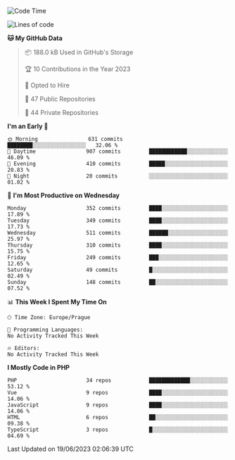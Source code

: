 <!--START_SECTION:waka-->
![Code Time](http://img.shields.io/badge/Code%20Time-1%2C583%20hrs%2058%20mins-blue)

![Lines of code](https://img.shields.io/badge/From%20Hello%20World%20I%27ve%20Written-719.8%20thousand%20lines%20of%20code-blue)

**🐱 My GitHub Data** 

> 📦 188.0 kB Used in GitHub's Storage 
 > 
> 🏆 10 Contributions in the Year 2023
 > 
> 💼 Opted to Hire
 > 
> 📜 47 Public Repositories 
 > 
> 🔑 44 Private Repositories 
 > 
**I'm an Early 🐤** 

```text
🌞 Morning                631 commits         ████████░░░░░░░░░░░░░░░░░   32.06 % 
🌆 Daytime                907 commits         ████████████░░░░░░░░░░░░░   46.09 % 
🌃 Evening                410 commits         █████░░░░░░░░░░░░░░░░░░░░   20.83 % 
🌙 Night                  20 commits          ░░░░░░░░░░░░░░░░░░░░░░░░░   01.02 % 
```
📅 **I'm Most Productive on Wednesday** 

```text
Monday                   352 commits         ████░░░░░░░░░░░░░░░░░░░░░   17.89 % 
Tuesday                  349 commits         ████░░░░░░░░░░░░░░░░░░░░░   17.73 % 
Wednesday                511 commits         ██████░░░░░░░░░░░░░░░░░░░   25.97 % 
Thursday                 310 commits         ████░░░░░░░░░░░░░░░░░░░░░   15.75 % 
Friday                   249 commits         ███░░░░░░░░░░░░░░░░░░░░░░   12.65 % 
Saturday                 49 commits          █░░░░░░░░░░░░░░░░░░░░░░░░   02.49 % 
Sunday                   148 commits         ██░░░░░░░░░░░░░░░░░░░░░░░   07.52 % 
```


📊 **This Week I Spent My Time On** 

```text
🕑︎ Time Zone: Europe/Prague

💬 Programming Languages: 
No Activity Tracked This Week

🔥 Editors: 
No Activity Tracked This Week
```

**I Mostly Code in PHP** 

```text
PHP                      34 repos            █████████████░░░░░░░░░░░░   53.12 % 
Vue                      9 repos             ████░░░░░░░░░░░░░░░░░░░░░   14.06 % 
JavaScript               9 repos             ████░░░░░░░░░░░░░░░░░░░░░   14.06 % 
HTML                     6 repos             ██░░░░░░░░░░░░░░░░░░░░░░░   09.38 % 
TypeScript               3 repos             █░░░░░░░░░░░░░░░░░░░░░░░░   04.69 % 
```




 Last Updated on 19/06/2023 02:06:39 UTC
<!--END_SECTION:waka-->
<!--
**AlexKratky/AlexKratky** is a ✨ _special_ ✨ repository because its `README.md` (this file) appears on your GitHub profile.

Here are some ideas to get you started:

- 🔭 I’m currently working on ...
- 🌱 I’m currently learning ...
- 👯 I’m looking to collaborate on ...
- 🤔 I’m looking for help with ...
- 💬 Ask me about ...
- 📫 How to reach me: ...
- 😄 Pronouns: ...
- ⚡ Fun fact: ...
-->
